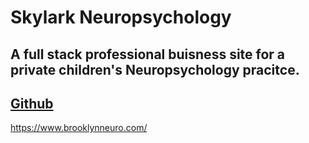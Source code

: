 # Skylark Neuropsychology
## A full stack professional buisness site for a private children's Neuropsychology pracitce.
## [Github](https://github.com/dfarlz97/Final-Project)
https://www.brooklynneuro.com/